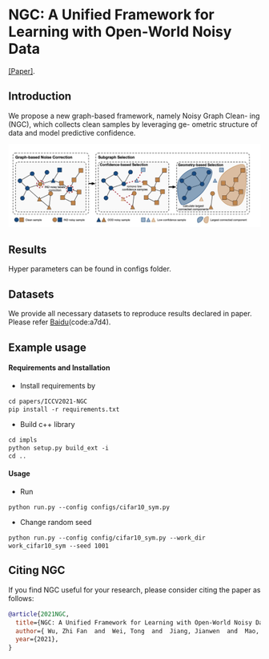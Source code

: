 # NGC: A Unified Framework for Learning with Open-World Noisy Data
[[Paper]](https://openaccess.thecvf.com/content/ICCV2021/papers/Wu_NGC_A_Unified_Framework_for_Learning_With_Open-World_Noisy_Data_ICCV_2021_paper.pdf).

## Introduction

We propose a new graph-based framework, namely Noisy Graph Clean- ing (NGC), which collects clean samples by leveraging
ge- ometric structure of data and model predictive confidence.

![流程](resources/procedure.jpg)

## Results

Hyper parameters can be found in configs folder.

## Datasets

We provide all necessary datasets to reproduce results declared in paper. Please refer [Baidu](https://pan.baidu.com/s/1vaHTOh4oJrk6gr3UMS48wA)(code:a7d4).

## Example usage

#### Requirements and Installation

* Install requirements by

```
cd papers/ICCV2021-NGC
pip install -r requirements.txt
```

* Build c++ library

```
cd impls
python setup.py build_ext -i
cd ..
```

#### Usage

* Run

```
python run.py --config configs/cifar10_sym.py
```

* Change random seed

```
python run.py --config config/cifar10_sym.py --work_dir work_cifar10_sym --seed 1001
```


## Citing NGC
If you find NGC useful for your research, please consider citing the paper as follows:
```BibTeX
@article{2021NGC,
  title={NGC: A Unified Framework for Learning with Open-World Noisy Data},
  author={ Wu, Zhi Fan  and  Wei, Tong  and  Jiang, Jianwen  and  Mao, Chaojie  and  Tang, Mingqian  and  Li, Yu Feng },
  year={2021},
}
```

